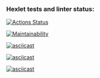 ### Hexlet tests and linter status:

[![Actions Status](https://github.com/StepanSologub/frontend-project-44/actions/workflows/hexlet-check.yml/badge.svg)](https://github.com/StepanSologub/frontend-project-44/actions)

[![Maintainability](https://api.codeclimate.com/v1/badges/aa83204af0c2f99c85de/maintainability)](https://codeclimate.com/github/StepanSologub/frontend-project-44/maintainability)

[![asciicast](https://asciinema.org/a/632510.svg)](https://asciinema.org/a/632510)

[![asciicast](https://asciinema.org/a/632520.svg)](https://asciinema.org/a/632520)

[![asciicast](https://asciinema.org/a/632660.svg)](https://asciinema.org/a/632660)